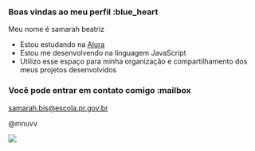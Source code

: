 ### Boas vindas ao meu perfil :blue_heart

Meu nome é samarah beatriz

- Estou estudando na [Alura](https://www.alura.com.br)
- Estou me desenvolvendo na linguagem JavaScript
- Utilizo esse espaço para minha organização e compartilhamento dos meus projetos desenvolvidos

### Você pode entrar em contato comigo :mailbox

samarah.bis@escola.pr.gov.br

@mnuvv

![](https://media1.tenor.com/m/4ypda0Yf3pIAAAAC/mc-hariel-hariel.gif)
